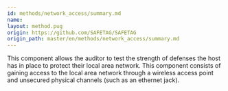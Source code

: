 ```yaml
---
id: methods/network_access/summary.md
name: 
layout: method.pug
origin: https://github.com/SAFETAG/SAFETAG
origin_path: master/en/methods/network_access/summary.md
---
```

This component allows the auditor to test the strength of defenses the host has in place to protect their local area network. This component consists of gaining access to the local area network through a wireless access point and unsecured physical channels (such as an ethernet jack).

